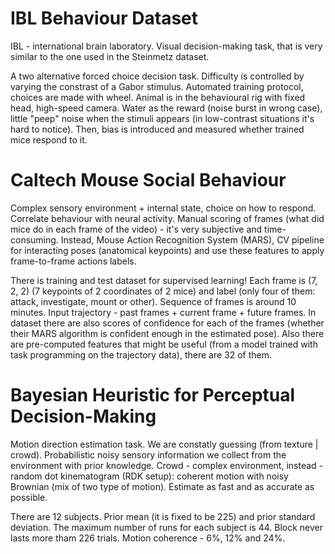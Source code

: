 # IBL Behaviour Dataset

IBL - international brain laboratory. Visual decision-making task, that is very similar to the one used in the Steinmetz dataset.

A two alternative forced choice decision task. Difficulty is controlled by varying the constrast of a Gabor stimulus. Automated training protocol, choices are made with wheel. Animal is in the behavioural rig with fixed head, high-speed camera. Water as the reward (noise burst in wrong case), little "peep" noise when the stimuli appears (in low-contrast situations it's hard to notice). Then, bias is introduced and measured whether trained mice respond to it.

# Caltech Mouse Social Behaviour

Complex sensory environment + internal state, choice on how to respond. Correlate behaviour with neural activity. Manual scoring of frames (what did mice do in each frame of the video) - it's very subjective and time-consuming. Instead, Mouse Action Recognition System (MARS), CV pipeline for interacting poses (anatomical keypoints) and use these features to apply frame-to-frame actions labels.

There is training and test dataset for supervised learning! Each frame is (7, 2, 2) (7 keypoints of 2 coordinates of 2 mice) and label (only four of them: attack, investigate, mount or other). Sequence of frames is around 10 minutes. Input trajectory - past frames + current frame + future frames. In dataset there are also scores of confidence for each of the frames (whether their MARS algorithm is confident enough in the estimated pose). Also there are pre-computed features that might be useful (from a model trained with task programming on the trajectory data), there are 32 of them.

# Bayesian Heuristic for Perceptual Decision-Making

Motion direction estimation task. We are constatly guessing (from texture | crowd). Probabilistic noisy sensory information we collect from the environment with prior knowledge. Crowd - complex environment, instead - random dot kinematogram (RDK setup): coherent motion with noisy Brownian (mix of two type of motion). Estimate as fast and as accurate as possible.

There are 12 subjects. Prior mean (it is fixed to be 225) and prior standard deviation. The maximum number of runs for each subject is 44. Block never lasts more tham 226 trials. Motion coherence - 6%, 12% and 24%.
